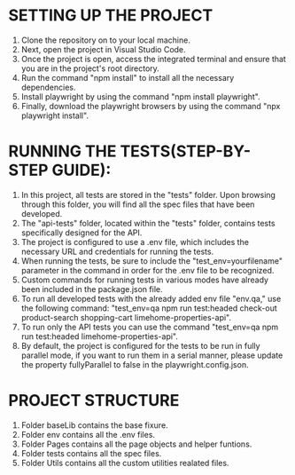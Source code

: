 # SETTING UP THE PROJECT
1. Clone the repository on to your local machine.
2. Next, open the project in Visual Studio Code.
3. Once the project is open, access the integrated terminal and ensure that you are in the project's root directory.
4. Run the command "npm install" to install all the necessary dependencies.
5. Install playwright by using the command "npm install playwright".
6. Finally, download the playwright browsers by using the command "npx playwright install".

# RUNNING THE TESTS(STEP-BY-STEP GUIDE):
1. In this project, all tests are stored in the "tests" folder. Upon browsing through this folder, you will find all the spec files that have been developed.
2. The "api-tests" folder, located within the "tests" folder, contains tests specifically designed for the API. 
3. The project is configured to use a .env file, which includes the necessary URL and credentials for running the tests.
4. When running the tests, be sure to include the "test_env=yourfilename" parameter in the command in order for the .env file to be recognized.
5. Custom commands for running tests in various modes have already been included in the package.json file.
6. To run all developed tests with the already added env file "env.qa," use the following command: "test_env=qa npm run test:headed check-out product-search shopping-cart limehome-properties-api".
7. To run only the API tests you can use the command "test_env=qa npm run test:headed limehome-properties-api".
8. By default, the project is configured for the tests to be run in fully parallel mode, if you want to run them in a serial manner, please update the property fullyParallel to false in the playwright.config.json.

# PROJECT STRUCTURE
1. Folder baseLib contains the base fixure.
2. Folder env contains all the .env files.
3. Folder Pages contains all the page objects and helper funtions.
4. Folder tests contains all the spec files.
5. Folder Utils contains all the custom utilities realated files. 
